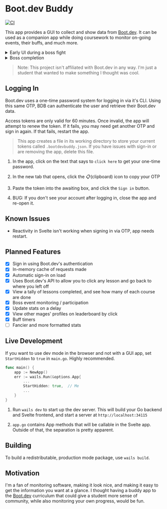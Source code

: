 # Boot.dev Buddy

[![CI](https://github.com/ellielle/bootdev-buddy/actions/workflows/ci.yml/badge.svg)](https://github.com/ellielle/bootdev-buddy/actions/workflows/ci.yml)

This app provides a GUI to collect and show data from [Boot.dev](https://boot.dev/). It can be used as a companion app while doing coursework to monitor on-going events, their buffs, and much more.

<details>
	
<summary>	
Early UI during a boss fight
</summary
	
![2024-06-11_11-11-02](https://github.com/ellielle/bootdev-buddy/assets/40385743/4d7a7f83-5c9d-43d0-b2f6-d9bd83e429a6)
 
</details>

<details>
	
<summary>
Boss completion
</summary>

![bdb](https://github.com/ellielle/bootdev-buddy/assets/40385743/6b0d398c-2512-470d-a0c7-6132b4eabe4e)

</details>

> Note: This project isn't affiliated with Boot.dev in any way. I'm just a student that wanted to make something I thought was cool.

## Logging In

Boot.dev uses a one-time password system for logging in via it's CLI. Using this same OTP, BDB can authenticate the user and retrieve their Boot.dev data.

Access tokens are only valid for 60 minutes. Once invalid, the app will attempt to renew the token. If it fails, you may need get another OTP and sign in again. If that fails, restart the app.

> This app creates a file in its working directory to store your current tokens called `.bootdevbuddy.json`. If you have issues with sign-in or are removing the app, delete this file.

1. In the app, click on the text that says to `click here` to get your one-time password.

2. In the new tab that opens, click the 📋(clipboard) icon to copy your OTP

3. Paste the token into the awaiting box, and click the `Sign in` button.

4. BUG: If you don't see your account after logging in, close the app and re-open it.

## Known Issues

- Reactivity in Svelte isn't working when signing in via OTP, app needs restart.

## Planned Features

- [x] Sign in using Boot.dev's authentication
- [x] In-memory cache of requests made
- [x] Automatic sign-in on load
- [x] Uses Boot.dev's API to allow you to click any lesson and go back to where you left off
- [x] View a tally of lessons completed, and see how many of each course are done
- [x] Boss event monitoring / participation
- [x] Update stats on a delay
- [x] View other mages' profiles on leaderboard by click
- [x] Buff timers
- [ ] Fancier and more formatted stats

## Live Development

If you want to use dev mode in the browser and not with a GUI app, set `StartHidden` to `true` in `main.go`. Highly recommended.

```go
func main() {
	app := NewApp()
	err := wails.Run(&options.App{
        ...
		StartHidden: true,  // Me
        ...
    }
}
```

1. Run `wails dev` to start up the dev server. This will build your Go backend and Svelte frontend, and start a server at `http://localhost:34115`

2. `app.go` contains App methods that will be callable in the Svelte app. Outside of that, the separation is pretty apparent.

## Building

To build a redistributable, production mode package, use `wails build`.

## Motivation

I'm a fan of monitoring software, making it look nice, and making it easy to get the information you want at a glance. I thought having a buddy app to the [Boot.dev](https://boot.dev) curriculum that could give a student more sense of community, while also monitoring your own progress, would be fun.
